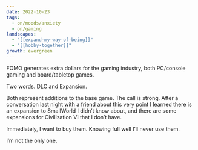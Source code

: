 ```yaml
---
date: 2022-10-23
tags:
  - on/moods/anxiety
  - on/gaming
landscapes:
  - "[[expand-my-way-of-being]]"
  - "[[hobby-together]]"
growth: evergreen
---
```

FOMO generates extra dollars for the gaming industry, both PC/console gaming and board/tabletop games.

Two words. DLC and Expansion.

Both represent additions to the base game. The call is strong. After a conversation last night with a friend about this very point I learned there is an expansion to SmallWorld I didn’t know about, and there are some expansions for Civilization VI that I don’t have.

Immediately, I want to buy them. Knowing full well I’ll never use them.

I’m not the only one.
